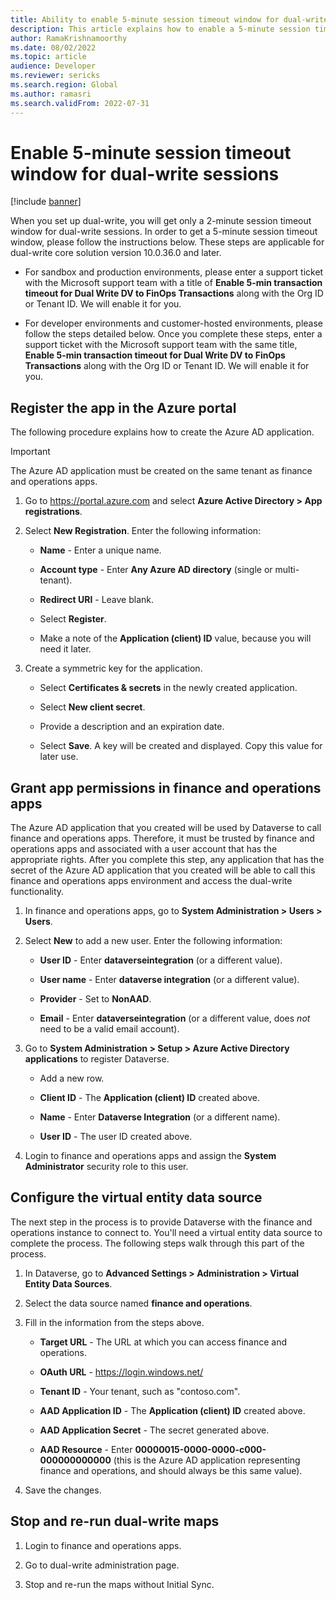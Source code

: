 ```yaml
---
title: Ability to enable 5-minute session timeout window for dual-write sessions
description: This article explains how to enable a 5-minute session timeout window for dual-write sessions.
author: RamaKrishnamoorthy 
ms.date: 08/02/2022
ms.topic: article
audience: Developer
ms.reviewer: sericks
ms.search.region: Global
ms.author: ramasri
ms.search.validFrom: 2022-07-31
---
```


# Enable 5-minute session timeout window for dual-write sessions

[!include [banner](../../includes/banner.md)]

When you set up dual-write, you will get only a 2-minute session timeout window for dual-write sessions. In order to get a 5-minute session timeout window, please follow the instructions below. These steps are applicable for dual-write core solution version 10.0.36.0 and later.

- For sandbox and production environments, please enter a support ticket with the Microsoft support team with a title of **Enable 5-min transaction timeout for Dual Write DV to FinOps Transactions** along with the Org ID or Tenant ID. We will enable it for you. 

- For developer environments and customer-hosted environments, please follow the steps detailed below. Once you complete these steps, enter a support ticket with the Microsoft support team with the same title, **Enable 5-min transaction timeout for Dual Write DV to FinOps Transactions** along with the Org ID or Tenant ID. We will enable it for you. 

## Register the app in the Azure portal
The following procedure explains how to create the Azure AD application.

> [!IMPORTANT]
> The Azure AD application must be created on the same tenant as finance and operations apps.

1.  Go to <https://portal.azure.com> and select **Azure Active Directory \> App registrations**.

2.  Select **New Registration**. Enter the following information:

    - **Name** - Enter a unique name.

    - **Account type** - Enter **Any Azure AD directory** (single or multi-tenant).

    - **Redirect URI** - Leave blank.

    - Select **Register**.

    - Make a note of the **Application (client) ID** value, because you will need it later.

3.  Create a symmetric key for the application.

    - Select **Certificates & secrets** in the newly created application.

    - Select **New client secret**.

    - Provide a description and an expiration date.

    - Select **Save**. A key will be created and displayed. Copy this value for later use.

## Grant app permissions in finance and operations apps

The Azure AD application that you created will be used by Dataverse to call finance and operations apps. Therefore, it must be trusted by finance and operations apps and associated with a user account that has the appropriate rights. After you complete this step, any application that has the secret of the Azure AD application that you created will be able to call this finance and operations apps environment and access the dual-write functionality.

1.  In finance and operations apps, go to **System Administration \> Users \> Users**.

2.  Select **New** to add a new user. Enter the following information:

    - **User ID** - Enter **dataverseintegration** (or a different value).

    - **User name** - Enter **dataverse integration** (or a different value).

    - **Provider** - Set to **NonAAD**.

    - **Email** - Enter **dataverseintegration** (or a different value, does *not* need to be a valid email account).

3.  Go to **System Administration \> Setup \> Azure Active Directory applications** to register Dataverse. 

    - Add a new row.

    - **Client ID** - The **Application (client) ID** created above.

    - **Name** - Enter **Dataverse Integration** (or a different name).

    - **User ID** - The user ID created above.

4. Login to finance and operations apps and assign the **System Administrator** security role to this user.

## Configure the virtual entity data source 

The next step in the process is to provide Dataverse with the finance and operations instance to connect to. You'll need a virtual entity data source to complete the process. The following steps walk through this part of the process.

1.  In Dataverse, go to **Advanced Settings \> Administration \> Virtual Entity Data Sources**.

2.  Select the data source named **finance and operations**.

3.  Fill in the information from the steps above.

    - **Target URL** - The URL at which you can access finance and operations.

    - **OAuth URL** - https://login.windows.net/

    - **Tenant ID** - Your tenant, such as "contoso.com".

    - **AAD Application ID** - The **Application (client) ID** created above.

    - **AAD Application Secret** - The secret generated above.

    - **AAD Resource** - Enter **00000015-0000-0000-c000-000000000000** (this is the Azure AD application representing finance and operations, and should always be this same value).

4.  Save the changes.

## Stop and re-run dual-write maps

1. Login to finance and operations apps.

2. Go to dual-write administration page.

3. Stop and re-run the maps without Initial Sync.
